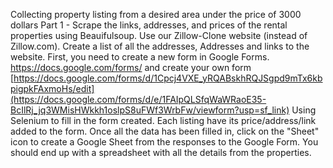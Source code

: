 Collecting property listing from a desired area under the price of 3000 dollars
Part 1 - Scrape the links, addresses, and prices of the rental properties using Beauifulsoup. 
Use our Zillow-Clone website (instead of Zillow.com). 
Create a list of all the addresses, Addresses and links to the website.
First, you need to create a new form in Google Forms.
https://docs.google.com/forms/ and create your own form
[https://docs.google.com/forms/d/1Cpcj4VXE_yRQABskhRQJSgpd9mTx6kbpigpkFAxmoHs/edit](https://docs.google.com/forms/d/e/1FAIpQLSfqWaWRaoE35-BcIlRj_jq3WMisHWkkh1oslpS8uFWf3WrbFw/viewform?usp=sf_link)
Using Selenium to fill in the form created. Each listing have its price/address/link added to the form. 
Once all the data has been filled in, click on the "Sheet" icon to create a Google Sheet from the responses to the Google Form. You should end up with a spreadsheet with all the details from the properties.
